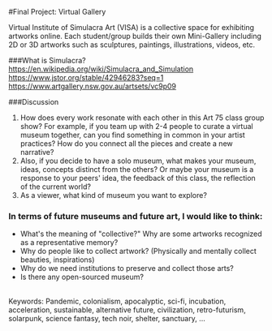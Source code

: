 #Final Project: Virtual Gallery

Virtual Institute of Simulacra Art (VISA) is a collective space for exhibiting artworks online. Each student/group builds their own Mini-Gallery including 2D or 3D artworks such as sculptures, paintings, illustrations, videos, etc. <br>


###What is Simulacra?
https://en.wikipedia.org/wiki/Simulacra_and_Simulation <br>
https://www.jstor.org/stable/42946283?seq=1 <br>
https://www.artgallery.nsw.gov.au/artsets/vc9p09


###Discussion
1. How does every work resonate with each other in this Art 75 class group show? For example, if you team up with 2-4 people to curate a virtual museum together, can you find something in common in your artist practices? How do you connect all the pieces and create a new narrative? 
2. Also, if you decide to have a solo museum, what makes your museum, ideas, concepts distinct from the others?  Or maybe your museum is a response to your peers' idea, the feedback of this class, the reflection of the current world? 
3. As a viewer, what kind of museum you want to explore? 

### In terms of future museums and future art, I would like to think: 
* What's the meaning of "collective?" Why are some artworks recognized as a representative memory? 
* Why do people like to collect artwork? (Physically and mentally collect beauties, inspirations)
* Why do we need institutions to preserve and collect those arts?
* Is there any open-sourced museum?
<br>
Keywords: Pandemic, colonialism, apocalyptic, sci-fi, incubation, acceleration, sustainable, alternative future, civilization, retro-futurism, solarpunk, science fantasy‎, tech noir, shelter, sanctuary, …

